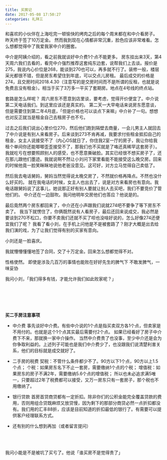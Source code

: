 ```yaml
---
title: 买房记
date: 2017-05-08 17:50:27
categories: 礼拜三
---
```


和喜欢的小伙伴在上海吃完一顿愉快的烤肉之后的每个周末都在和中介看房子。
昨天终于签了10万定金。
然而我到现在心情都非常沉重，脸色应该非常难看。怎么想都觉得中了我爱我家中介的圈套。

中介是阿姨介绍的，看之前我就谈好中介费1个点不能更多。
房东挂出来3天，第4天周六我们去看的，看完中介强烈推荐这套纯东边套，说帮我们上去谈。报价是275，我说内心价位是268，能谈到270也可以，再多就不行了。装修一般，楼层采光都很不错，但是房东希望住到年底，可以交点儿房租。
最后成交的价格是274，且交房时间2018.4.30（注意写的是交房时间而不是所谓的反租，也就是说免费且没有租金）。相当于买了3万多一平买了套期房。地点在4号线的终点站。

套路是怎么样呢？
周六房东不愿意到店里谈，要考虑，觉得开价便宜了。中介说第二天电话我们。到这里应该还是真实的。
第二天一大早电话来说房东愿意谈，但是需要住到第二年4月底，「但是价格也可以谈点下来嘛」中介补了一句。想想也对反正就当是租金自己去租房子也不亏。

过去之后我们说出心里价位270，然后他们跑到隔壁去商量，一会儿男主人就回去了中介说是有别人来看房子。后来谈到273不肯再减，我要求付些租金抵扣自己的租金，女主人说接受不了（内心OS就日了，你住我2室一厅的房子，我让你给我租个单间你还能唧唧歪歪接受不了，那我们也不买就是了咯还真稀罕这套房子）。
我就吃亏在想要照顾别人的感受，也不愿意撕破脸。其实已经很不想买房子了，还在那儿跟他们墨迹。我就说啊不然让小刘问下家里看能不能接受这么晚交房。回来的时候他竟一脸笑眯眯地说他老爸没意见。这可好，对方立马觉得自己卖低了。

然后我去电话舅妈，舅妈当然觉得说太晚交房了，不然就价格再降点。不然也没什么好买的。
就在我电话的时候，女主人也出去了，说是对方来看房也有意向。我电话跟舅妈说了这事儿，她说那正好有别人要就让别人去买吧，我们不要竞价了管他们的。
中介还在一边鼓吹。我问他明年交房他们也答应？他说是的。

最后竟然两个房东都回来了，中介还在小声跟我们说就274吧不要争了等下房东不卖了。
我当下就愣住了，你俩既然说有人看房子，最后还回来说成交，我必然是要谈到270不松口，你要不卖我们还就不买了呗也没啥好说的，怎么好像274还便宜我们了呢？
我看了看小刘，在手机上问他是不是被套路了？刚才大概是出去给我们演的戏，为了让我们觉得有别的买家有意向。

小刘还是一脸喜庆。

我就懵懵懂懂地签了合同，交了十万定金。回来怎么想都觉得不对。

性格使然。
即使是涉及几百万的事情也能败在好好先生的脾气下
不敢发脾气，一味妥协

我问小刘，「我们得多有钱，才能允许我们如此败家呢？」


<br>
<br>
<br>
<br>

**买二手房注意事项**

- 中介费
事先谈好中介费。有些中介说的1个点是指买卖双方各1个点，但卖家是不用付的。也就是这个1个点其实最后需要付2个点。
如果已经看好了房子中介费下不来，那就换一家中介操作。
当然中介费贵了也没事，至少中介还是会为你争取利益的。上述列子可能也是我们中介费少了，也没跟我们说清楚利害关系，他们的目标就是成交就好了。

- 二手房的税费
契税：不管什么条件都少不了。90方以下1个点，90方以上1.5个点；
个税：如果房东名下不止一套房，需要缴纳1个点的个税；
增值税：如果房东的房子不满2年，需要缴纳5.6个点的增值税；
所以也未必追求满5唯一，只要超过2年了税费都可以接受，又万一房东只有一套房子，那个税也不用缴纳了。

- 银行贷款
首房首贷商贷都有一定折扣。除非你们的公积金能完全覆盖贷款的费用，否则用组合贷既麻烦又放贷慢，因为剩下的那部分商贷必然一点折扣都没有。我们用的汇丰88折，应该是目前知道的折扣最低的银行了。有需要可以提供客户经理联系方式。

- 还有别的什么想到再加（或者留言提问）

<br>
<br>
<br>
我问小能是不是被坑了买亏了。他说「谁买房不是觉得贵了」
